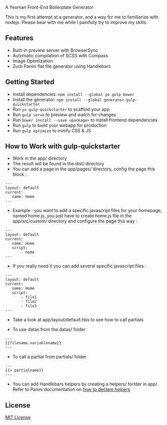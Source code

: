 A Yeoman Front-End Boilerplate Generator

This is my first attempt at a generator, and a way for me to familiarize with nodejs. Please bear with me while I painfully try to improve my skills.

## Features

* Built-in preview server with BrowserSync
* Automatic compilation of SCSS with Compass
* Image Optimization
* Zurb Panini flat file generator using Handlebars

## Getting Started

- Install dependencies: `npm install --global yo gulp bower`
- Install the generator: `npm install --global generator-gulp-quickstarter`
- Run `yo gulp-quickstarter` to scaffold your app
- Run `gulp serve` to preview and watch for changes
- Run `bower install --save <package>` to install frontend dependencies
- Run `gulp` to build your webapp for production
- Run `gulp optimize` to minify CSS & JS

## How to Work with gulp-quickstarter

- Work in the app/ directory
- The result will be found in the dist/ directory
- You can add a page in the app/pages/ directory, config the page this block :

<pre><code>---
layout: default
current:
   name: Home
---</code></pre>

- Example : you want to add a specific javascript files for your homepage, named home.js, you just have to create home.js file in the app/src/custom/ directory and configure the page this way :

<pre><code>---
layout: default
current:
   name: Home
   script:
       - home
---</code></pre>

- If you really need it you can add several specific javascript files :

<pre><code>---
layout: default
current:
   name: Home
   script:
       - file1
       - file2
       - file3
---</code></pre>

- Take a look at app/layout/default.hbs to see how to call partials

- To use datas from the datas/ folder
<pre><code>---
{{filename.variablename}}
---</code></pre>

- To call a partial from partials/ folder
<pre><code>---
{{> partialname}}
---</code></pre>

- You can add Handlebars helpers by creating a helpers/ forlder in app/. Refer to Panini documentation on [how to declare helpers](https://github.com/zurb/panini#helpers)

## License

[MIT License](http://en.wikipedia.org/wiki/MIT_License)
